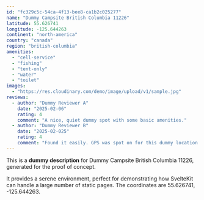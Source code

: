 ```yaml
---
id: "fc329c5c-54ca-4f13-bee8-ca1b2c025277"
name: "Dummy Campsite British Columbia 11226"
latitude: 55.626741
longitude: -125.644263
continent: "north-america"
country: "canada"
region: "british-columbia"
amenities:
  - "cell-service"
  - "fishing"
  - "tent-only"
  - "water"
  - "toilet"
images:
  - "https://res.cloudinary.com/demo/image/upload/v1/sample.jpg"
reviews:
  - author: "Dummy Reviewer A"
    date: "2025-02-06"
    rating: 4
    comment: "A nice, quiet dummy spot with some basic amenities."
  - author: "Dummy Reviewer B"
    date: "2025-02-025"
    rating: 4
    comment: "Found it easily. GPS was spot on for this dummy location."
---
```


This is a **dummy description** for Dummy Campsite British Columbia 11226, generated for the proof of concept.

It provides a serene environment, perfect for demonstrating how SvelteKit can handle a large number of static pages. The coordinates are 55.626741, -125.644263.
